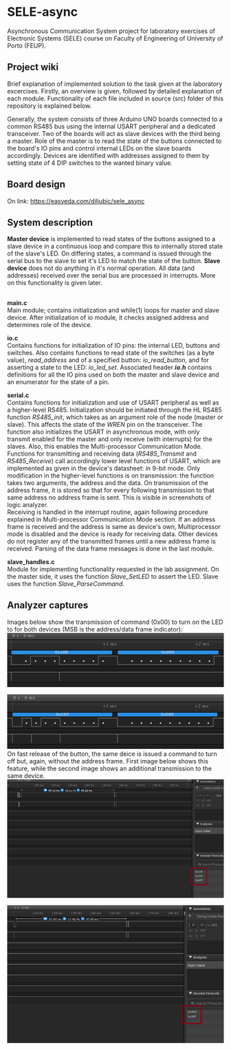 # SELE-async
Asynchronous Communication System project for laboratory exercises of Electronic Systems (SELE) course on Faculty of Engineering of University of Porto (FEUP).

## Project wiki
Brief explanation of implemented solution to the task given at the laboratory excercises. Firstly, an overview is given, followed by detailed explanation of each module. Functionality of each file included in source (src) folder of this repository is explained below. 

Generally, the system consists of three Arduino UNO boards connected to a common RS485 bus using the internal USART peripheral and a dedicated transceiver. Two of the boards will act as slave devices with the third being a master. Role of the master is to read the state of the buttons connected to the board's IO pins and control internal LEDs on the slave boards accordingly. 
Devices are identified with addresses assigned to them by setting state of 4 DIP switches to the wanted binary value.

## Board design
On link: https://easyeda.com/diljubic/sele_async

## System description

**Master device** is implemented to read states of the buttons assigned to a slave device in a continuous loop and compare this to internally stored state of the slave's LED. On differing states, a command is issued through the serial bus to the slave to set it's LED to match the state of the button.
**Slave device** does not do anything in it's normal operation. All data (and addresses) received over the serial bus are processed in interrupts. More on this functionality is given later.
##
**main.c**<br/>
Main module; contains initialization and while(1) loops for master and slave device. After initialization of *io* module, it checks assigned address and determines role of the device.

**io.c**<br/>
Contains functions for initialization of IO pins: the internal LED, buttons and switches. Also contains functions to read state of the switches (as a byte value), *read_address* and of a specified button: *io_read_button*, and for asserting a state to the LED: *io_led_set*. Associated header ***io.h*** contains definitions for all the IO pins used on both the master and slave device and an enumerator for the state of a pin.

**serial.c**<br/>
Contains functions for initialization and use of USART peripheral as well as a higher-level RS485.
Initialization should be initiated through the HL RS485 function *RS485_init*, which takes as an argument role of the node (master or slave). This affects the state of the *WREN* pin on the transceiver. The function also initializes the USART in asynchronous mode, with only transmit enabled for the master and only receive (with interrupts) for the slaves. Also, this enables the Multi-processor Communication Mode.<br/>
Functions for transmitting and receiving data (*RS485_Transmit* and *RS485_Receive*) call accordingly lower level functions of USART, which are implemented as given in the device's datasheet: in 9-bit mode. Only modification in the higher-level functions is on transmission: the function takes two arguments, the address and the data. On transmission of the address frame, it is stored so that for every following transmission to that same address no address frame is sent. This is visible in screenshots of logic analyzer. <br/>
Receiving is handled in the interrupt routine, again following procedure explained in Multi-processor Communication Mode section. If an address frame is received and the address is same as device's own, Multiprocessor mode is disabled and the device is ready for receiving data. Other devices do not register any of the transmitted frames until a new address frame is received.
Parsing of the data frame messages is done in the last module.

**slave_handles.c**<br/>
Module for implementing functionality requested in the lab assignment. On the master side, it uses the function *Slave_SetLED* to assert the LED. Slave uses the function *Slave_ParseCommand*.

## Analyzer captures
Images below show the transmission of command (0x00) to turn on the LED to for both devices (MSB is the address/data frame indicator):<br/>
![alt-text](https://github.com/dinoljubic/SELE-async/blob/master/img/Capturar1.PNG "0x10E, 0x000" )

![alt-text](https://github.com/dinoljubic/SELE-async/blob/master/img/Capturar2.PNG "0x10D, 0x000" )<br/>
On fast release of the button, the same deice is issued a command to turn off but, again, without the address frame. First image below shows this feature, while the second image shows an additional transmission to the same device.<br/>
![alt-text](https://github.com/dinoljubic/SELE-async/blob/master/img/Capturar5_mk.png "0x10E, 0x000, 0x0FF" )

![alt-text](https://github.com/dinoljubic/SELE-async/blob/master/img/Capturar6_mk.png "0x000, 0x0FF" )
